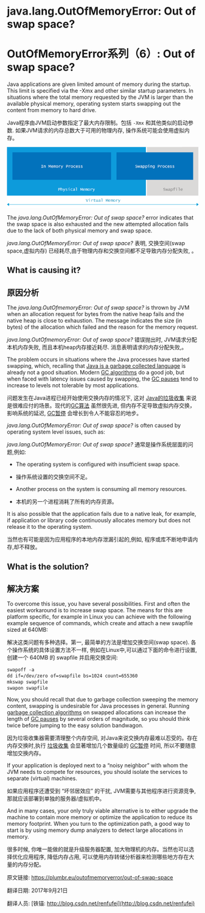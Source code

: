 # java.lang.OutOfMemoryError: Out of swap space?

# OutOfMemoryError系列（6）: Out of swap space?

Java applications are given limited amount of memory during the startup. This limit is specified via the -Xmx and other similar startup parameters. In situations where the total memory requested by the JVM is larger than the available physical memory, operating system starts swapping out the content from memory to hard drive.

Java程序由JVM启动参数指定了最大内存限制。包括 `-Xmx` 和其他类似的启动参数. 如果JVM请求的内存总数大于可用的物理内存, 操作系统可能会使用虚拟内存。

![java.lang.outofmemoryerror swap](./06_01_outofmemoryerror-out-of-swap-space.png)



The _java.lang.OutOfMemoryError: Out of swap space?_ error indicates that the swap space is also exhausted and the new attempted allocation fails due to the lack of both physical memory and swap space.

_java.lang.OutOfMemoryError: Out of swap space?_ 表明, 交换空间(swap space,虚拟内存) 已经耗尽,由于物理内存和交换空间都不足导致内存分配失败, 。

## What is causing it?

## 原因分析

The _java.lang.OutOfmemoryError: Out of swap space?_ is thrown by JVM when an allocation request for bytes from the native heap fails and the native heap is close to exhaustion. The message indicates the size (in bytes) of the allocation which failed and the reason for the memory request.

 _java.lang.OutOfmemoryError: Out of swap space?_ 错误抛出时, JVM请求分配本机内存失败, 而且本机heap内存接近耗尽. 消息表明请求的内存分配失败,。

The problem occurs in situations where the Java processes have started swapping, which, recalling that [Java is a garbage collected language](https://plumbr.eu/handbook/garbage-collection-in-jvm) is already not a good situation. Modern [GC algorithms](https://plumbr.eu/handbook/garbage-collection-algorithms-implementations) do a good job, but when faced with latency issues caused by swapping, the [GC pauses](https://plumbr.eu/handbook/gc-tuning/gc-tuning-in-practice) tend to increase to levels not tolerable by most applications.

问题发生在Java进程已经开始使用交换内存的情况下, 这对 [Java的垃圾收集](http://blog.csdn.net/renfufei/article/details/54144385) 来说是很难应付的场景。现代的[GC算法](http://blog.csdn.net/renfufei/article/details/54885190) 虽然很先进, 但内存不足导致虚拟内存交换，影响系统的延迟, [GC暂停](http://blog.csdn.net/renfufei/article/details/61924893) 会增长到令人不能容忍的地步。

_java.lang.OutOfMemoryError: Out of swap space?_ is often caused by operating system level issues, such as:

_java.lang.OutOfMemoryError: Out of swap space?_ 通常是操作系统层面的问题,例如:

*   The operating system is configured with insufficient swap space.

*   操作系统设置的交换空间不足。

*   Another process on the system is consuming all memory resources.

*   本机的另一个进程消耗了所有的内存资源。

It is also possible that the application fails due to a native leak, for example, if application or library code continuously allocates memory but does not release it to the operating system.

当然也有可能是因为应用程序的本地内存泄漏引起的,例如, 程序或库不断地申请内存,却不释放。

## What is the solution?

## 解决方案

To overcome this issue, you have several possibilities. First and often the easiest workaround is to increase swap space. The means for this are platform specific, for example in Linux you can achieve with the following example sequence of commands, which create and attach a new swapfile sized at 640MB:

解决这类问题有多种选择。第一, 最简单的方法是增加交换空间(swap space). 各个操作系统的具体设置方法不一样, 例如在Linux中,可以通过下面的命令进行设置, 创建一个 640MB 的 swapfile 并启用交换空间:

```
swapoff -a
dd if=/dev/zero of=swapfile bs=1024 count=655360
mkswap swapfile
swapon swapfile
```



Now, you should recall that due to garbage collection sweeping the memory content, swapping is undesirable for Java processes in general. Running [garbage collection algorithms](https://plumbr.eu/handbook/garbage-collection-algorithms-implementations) on swapped allocations can increase the length of [GC pauses](https://plumbr.eu/handbook/gc-tuning/gc-tuning-in-practice) by several orders of magnitude, so you should think twice before jumping to the easy solution bandwagon.

因为垃圾收集器需要清理整个内存空间, 对Java来说交换内存最难以忍受的。存在内存交换时,执行 [垃圾收集](http://blog.csdn.net/renfufei/article/details/54885190) 会显著增加几个数量级的 [GC暂停](http://blog.csdn.net/renfufei/article/details/61924893) 时间, 所以不要随意增加交换内存。

If your application is deployed next to a “noisy neighbor” with whom the JVM needs to compete for resources, you should isolate the services to separate (virtual) machines.

如果应用程序还遭受到 “坏邻居效应” 的干扰, JVM需要与其他程序进行资源竞争, 那就应该部署到单独的服务器/虚拟机中。

And in many cases, your only truly viable alternative is to either upgrade the machine to contain more memory or optimize the application to reduce its memory footprint. When you turn to the optimization path, a good way to start is by using memory dump analyzers to detect large allocations in memory.

很多时候, 你唯一能做的就是升级服务器配置, 加大物理机的内存。当然也可以选择优化应用程序, 降低内存占用, 可以使用内存转储分析器来检测哪些地方存在大量的内存分配。



原文链接: <https://plumbr.eu/outofmemoryerror/out-of-swap-space>

翻译日期: 2017年9月21日

翻译人员: [铁锚: http://blog.csdn.net/renfufei](http://blog.csdn.net/renfufei)

